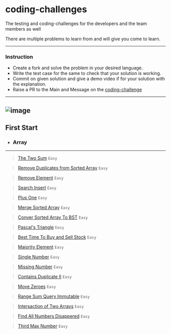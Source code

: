 # coding-challenges
The testing and coding-challenges for the developers and the team members as well


There are multiple problems to learn from and will give you come to learn.

---
### Instruction
- Create a fork and solve the problem in your desired language.
- Write the test case for the same to check that your solution is working.
- Commit on given solution and give a demo video if for your solution with the explanation.
- Raise a PR to the Main and Message on the [coding-challenge](https://discord.com/channels/958310102400643102/1048154769753124904)

---
![image](https://user-images.githubusercontent.com/34570078/222136389-3c2610bd-d116-43f5-939d-1a09b8a8bf57.png)
---

## First Start

 * ### Array
  ---

  >  [The Two Sum](./array/twoSum/README.md) `Easy`

  >  [Remove Duplicates from Sorted Array](./array/removeDuplicates/READEME.md) `Easy`

  > [Remove Element](./array/removeElement/README.md) `Easy`

  > [Search Insert](./array/searchInsert/README.md) `Easy`

  > [Plus One](./array/plusOne/README.MD) `Easy`

  > [Merge Sorted Array](./array/mergeSortedArray/README.md) `Easy`

  > [Conver Sorted Array To BST](./array/convertSortedArray/README.md) `Easy`

  > [Pascal's Triangle](./array/pascalTriangleI/README.md) `Easy`

  > [Best Time To Buy and Sell Stock](./array/bestBuyAndSellStock/README.md) `Easy`

  > [Majority Element](./array/majorityElement/README.md) `Easy`

  > [Single Number](./array/singleNumber/README.md) `Easy`

  > [Missing Number](./array/missingNumber/README.md) `Easy`

  > [Contains Duplicate II](./array/containsDuplicate/README.md) `Easy`

  > [Move Zeroes](./array/moveZeroes/README.md) `Easy`

  > [Range Sum Query Immutable](./array/rangeSumQuery/README.md) `Easy`

  > [Intersaction of Two Arrays](./array/intersectionTwoArrays/README.md) `Easy`

  > [Find All Numbers Disappered](./array/findAllNumbersDisappeared//README.md) `Easy`

  > [Third Max Number](./array/thirdMaxNumber/README.md) `Easy`